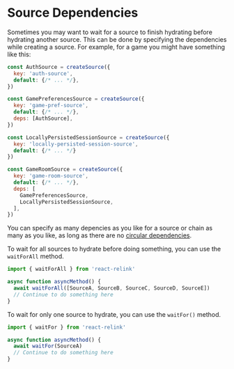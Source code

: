# Source Dependencies
Sometimes you may want to wait for a source to finish hydrating before hydrating another source. This can be done by specifying the dependencies while creating a source. For example, for a game you might have something like this:

```js
const AuthSource = createSource({
  key: 'auth-source',
  default: {/* ... */},
})

const GamePreferencesSource = createSource({
  key: 'game-pref-source',
  default: {/* ... */},
  deps: [AuthSource],
})

const LocallyPersistedSessionSource = createSource({
  key: 'locally-persisted-session-source',
  default: {/* ... */}
})

const GameRoomSource = createSource({
  key: 'game-room-source',
  default: {/* ... */},
  deps: [
    GamePreferencesSource,
    LocallyPersistedSessionSource,
  ],
})
```

You can specify as many depencies as you like for a source or chain as many as you like, as long as there are no [circular dependencies](https://en.wikipedia.org/wiki/Circular_dependency).

To wait for all sources to hydrate before doing something, you can use the `waitForAll` method.

```js
import { waitForAll } from 'react-relink'

async function asyncMethod() {
  await waitForAll([SourceA, SourceB, SourceC, SourceD, SourceE])
  // Continue to do something here
}
```

To wait for only one source to hydrate, you can use the `waitFor()` method.

```js
import { waitFor } from 'react-relink'

async function asyncMethod() {
  await waitFor(SourceA)
  // Continue to do something here
}
```

<br/>
